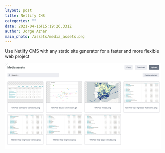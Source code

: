 ```yaml
---
layout: post
title: Netlify CMS
categories: ""
date: 2021-04-16T15:19:26.331Z
author: Jorge Aznar
main_photo: /assets/media_assets.png
---
```

Use Netlify CMS with any static site generator for a faster and more flexible web project

![](/assets/media_assets.png)